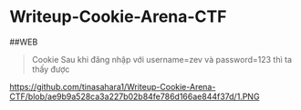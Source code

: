 # Writeup-Cookie-Arena-CTF

##WEB
>Cookie 
Sau khi đăng nhập với username=zev và password=123 thì ta thấy được 

https://github.com/tinasahara1/Writeup-Cookie-Arena-CTF/blob/ae9b9a528ca3a227b02b84fe786d166ae844f37d/1.PNG
